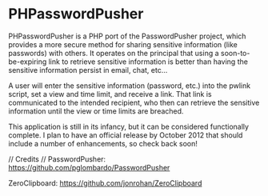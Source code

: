 PHPasswordPusher
================

PHPasswordPusher is a PHP port of the PasswordPusher project, which provides a
more secure method for sharing sensitive information (like passwords) with 
others. It operates on the principal that using a soon-to-be-expiring link to
retrieve sensitive information is better than having the sensitive 
information persist in email, chat, etc...

A user will enter the sensitive information (password, etc.) into the pwlink 
script, set a view and time limit, and receive a link. That link is 
communicated to the intended recipient, who then can retrieve the sensitive
information until the view or time limits are breached.

This application is still in its infancy, but it can be considered 
functionally complete. I plan to have an official release by October 2012 
that should include a number of enhancements, so check back soon!


// Credits //
PasswordPusher: https://github.com/pglombardo/PasswordPusher

ZeroClipboard: https://github.com/jonrohan/ZeroClipboard